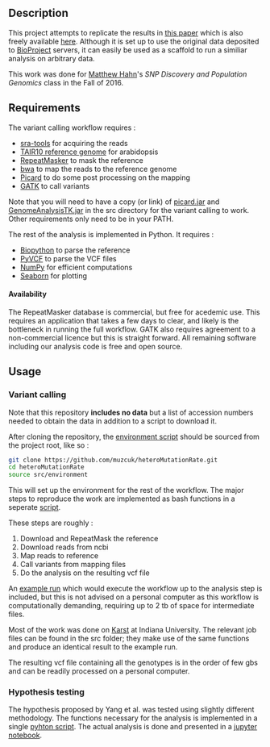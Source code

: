 ## Description

This project attempts to replicate the results in [this paper](http://www.nature.com/nature/journal/v523/n7561/full/nature14649.html) which is also freely available [here](http://opus.bath.ac.uk/46581/1/Parent_progeny_sequencing_indicates_higher_mutation_rates_in_heterozygotes._.pdf).
Although it is set up to use the original data deposited to [BioProject](https://www.ncbi.nlm.nih.gov/bioproject) servers, it can easily be used as a scaffold to run a similiar analysis on arbitrary data.

This work was done for [Matthew Hahn](http://www.bio.indiana.edu/faculty/directory/profile.php?person=mwh)'s *SNP Discovery and Population Genomics* class in the Fall of 2016.

## Requirements

The variant calling workflow requires :

  * [sra-tools](https://github.com/ncbi/sra-tools) for acquiring the reads
  * [TAIR10 reference genome](ftp://ftp.arabidopsis.org/home/tair/Sequences/whole_chromosomes/) for arabidopsis
  * [RepeatMasker](http://www.repeatmasker.org/) to mask the reference
  * [bwa](http://bio-bwa.sourceforge.net/) to map the reads to the reference genome
  * [Picard](https://broadinstitute.github.io/picard/) to do some post processing on the mapping
  * [GATK](https://software.broadinstitute.org/gatk/) to call variants

Note that you will need to have a copy (or link) of [picard.jar](https://github.com/broadinstitute/picard/releases/download/2.7.2/picard.jar) and [GenomeAnalysisTK.jar](https://software.broadinstitute.org/gatk/download/) in the src directory for the variant calling to work.
Other requirements only need to be in your PATH.

The rest of the analysis is implemented in Python. It requires :

  * [Biopython](http://biopython.org/) to parse the reference
  * [PyVCF](http://pyvcf.readthedocs.io/en/latest/http://pyvcf.readthedocs.io/en/latest/) to parse the VCF files
  * [NumPy](http://www.numpy.org/) for efficient computations
  * [Seaborn](http://seaborn.pydata.org/) for plotting

#### Availability

The RepeatMasker database is commercial, but free for acedemic use.
This requires an application that takes a few days to clear, and likely is the bottleneck in running the full workflow.
GATK also requires agreement to a non-commercial licence but this is straight forward.
All remaining software including our analysis code is free and open source.

## Usage

### Variant calling

Note that this repository **includes no data** but a list of accession numbers needed to obtain the data in addition to a script to download it.

After cloning the repository, the [environment script](src/environment) should be sourced from the project root, like so :

``` bash
git clone https://github.com/muzcuk/heteroMutationRate.git
cd heteroMutationRate
source src/environment
```

This will set up the environment for the rest of the workflow. The major steps to reproduce the work are implemented as bash functions in a seperate [script](src/functions.sh).

These steps are roughly :
  1. Download and RepeatMask the reference
  2. Download reads from ncbi
  3. Map reads to reference
  4. Call variants from mapping files
  5. Do the analysis on the resulting vcf file

An [example run](src/example.sh) which would execute the workflow up to the analysis step is included, but this is not advised on a personal computer as this workflow is computationally demanding, requiring up to 2 tb of space for intermediate files.

Most of the work was done on [Karst](https://kb.iu.edu/d/bezu) at Indiana University.
The relevant job files can be found in the src folder; they make use of the same functions and produce an identical result to the example run.

The resulting vcf file containing all the genotypes is in the order of few gbs and can be readily processed on a personal computer.

### Hypothesis testing

The hypothesis proposed by Yang et al. was tested using slightly different methodology.
The functions necessary for the analysis is implemented in a single [pyhton script](src/analyse.py).
The actual analysis is done and presented in a [jupyter notebook](analysis.ipynb).
